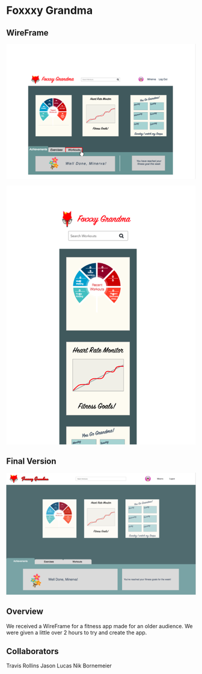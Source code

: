 # Foxxxy Grandma

## WireFrame
![Desktop Version](Assets/WireFrame-Desktop.png)

![Desktop Version](Assets/WireFrame-Mobile.png)
## Final Version
![Desktop Version](Assets/Desktop.png)

## Overview

We received a WireFrame for a fitness app made for an older audience.  We were given a little over 2 hours to try and create the app.  

## Collaborators
Travis Rollins
Jason Lucas
Nik Bornemeier
